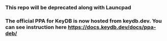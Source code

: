 ### This repo will be deprecated along with Launcpad

### The official PPA for KeyDB is now hosted from keydb.dev. You can see instruction here https://docs.keydb.dev/docs/ppa-deb/
